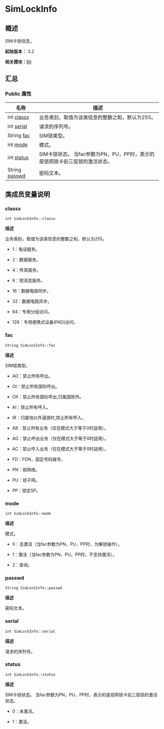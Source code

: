 # SimLockInfo


## 概述

SIM卡锁信息。

**起始版本：** 3.2

**相关模块：**[Ril](_ril_v10.md)


## 汇总


### Public 属性

| 名称 | 描述 | 
| -------- | -------- |
| int [classx](#classx) | 业务类别，取值为该类信息的整数之和，默认为255。 | 
| int [serial](#serial) | 请求的序列号。  | 
| String [fac](#fac) | SIM锁类型。 | 
| int [mode](#mode) | 模式。 | 
| int [status](#status) | SIM卡锁状态。 当fac参数为PN，PU，PP时，表示的是锁网锁卡前三层锁的激活状态。 | 
| String [passwd](#passwd) | 密码文本。  | 


## 类成员变量说明


### classx

```
int SimLockInfo::classx
```
**描述**

业务类别，取值为该类信息的整数之和，默认为255。

- 1：电话服务。

- 2：数据服务。

- 4：传真服务。

- 8：短消息服务。

- 16：数据电路同步。

- 32：数据电路异步。

- 64：专用分组访问。

- 128：专用便携式设备(PAD)访问。 


### fac

```
String SimLockInfo::fac
```
**描述**

SIM锁类型。

- AO：禁止所有呼出。

- OI：禁止所有国际呼出。

- OX：禁止所有国际呼出,归属国除外。

- AI：禁止所有呼入。

- IR：归属地以外漫游时,禁止所有呼入。

- AB：禁止所有业务（仅在模式大于等于0时适用）。

- AG：禁止呼出业务（仅在模式大于等于0时适用）。

- AC：禁止呼入业务（仅在模式大于等于0时适用）。

- FD：FDN，固定号码拨号。

- PN：锁网络。

- PU：锁子网。

- PP：锁定SP。


### mode

```
int SimLockInfo::mode
```
**描述**

模式。

- 0：去激活（当fac参数为PN，PU，PP时，为解锁操作）。

- 1：激活（当fac参数为PN，PU，PP时，不支持激活）。

- 2：查询。


### passwd

```
String SimLockInfo::passwd
```
**描述**

密码文本。


### serial

```
int SimLockInfo::serial
```
**描述**

请求的序列号。


### status

```
int SimLockInfo::status
```
**描述**

SIM卡锁状态。 当fac参数为PN，PU，PP时，表示的是锁网锁卡前三层锁的激活状态。

- 0：未激活。

- 1：激活。
